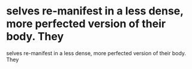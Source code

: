 # selves re-manifest in a less dense, more perfected version of their body. They

selves re-manifest in a less dense, more perfected version of their body. They
